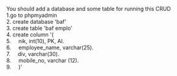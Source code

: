 You should add a database and some table for running this CRUD <br>
1.go to phpmyadmin<br>
2. create database 'baf'<br>
3. create table 'baf emplo'<br>
4. create column '( <br>
5. &nbsp;&nbsp;&nbsp;&nbsp;nik, int(10), PK, AI.<br>
6. &nbsp;&nbsp;&nbsp;&nbsp;employee_name, varchar(25).<br>
7. &nbsp;&nbsp;&nbsp;&nbsp;div, varchar(30).<br>
8. &nbsp;&nbsp;&nbsp;&nbsp;mobile_no, varchar (12).   
9. &nbsp;&nbsp;&nbsp;&nbsp;)'
